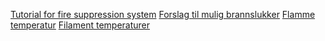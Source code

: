 [Tutorial for fire suppression system](https://www.youtube.com/watch?v=k9tY3FDQ06Q) 
[Forslag til mulig brannslukker](https://www.safefiredirect.co.uk/fire-extinguishers-equipment/abc-powder-fire-extinguishers/4-kg-abc-powder-fire-extinguisher.aspx)
[Flamme temperatur](https://www.safefiredirect.co.uk/fire-extinguishers-equipment/abc-powder-fire-extinguishers/4-kg-abc-powder-fire-extinguisher.aspx)
[Filament temperaturer](https://www.prusa3d.com/material-guides/)
